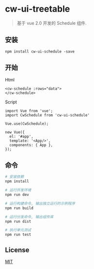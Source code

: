 # cw-ui-treetable

> 基于 vue 2.0 开发的 Schedule 组件.

## 安装

```
npm install cw-ui-schedule -save
```

## 开始

Html
```
<cw-schedule :rows="data">
</cw-schedule>
```

Script
```
import Vue from 'vue';
import CwSchedule from 'cw-ui-schedule'

Vue.use(CwSchedule);

new Vue({
  el: '#app',
  template: '<App/>',
  components: { App },
});

```

## 命令

``` bash
# 安装依赖
npm install

# 运行开发环境
npm run dev

# 运行构建命令, 输出独立运行的示例程序
npm run build

# 运行分发命令, 输出组件库
npm run dist

# 执行单元测试
npm run test
```

## License

[MIT](LICENSE)
